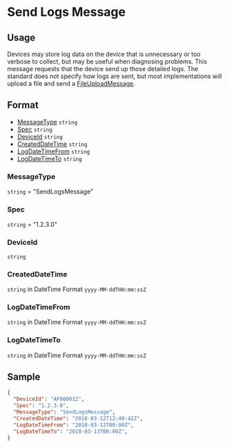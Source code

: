 # Send Logs Message

## Usage
Devices may store log data on the device that is unnecessary or too verbose to collect, but may be useful when diagnosing problems. This message requests that the device send up those detailed logs. The standard does not specify how logs are sent, but most implementations will upload a file and send a [FileUploadMessage](../01-DeviceToCloud/FileUploadMessage.md).

## Format

* [MessageType](#messagetype) ```string```
* [Spec](#spec) ```string```
* [DeviceId](#deviceid) ```string```
* [CreatedDateTime](#createddatetime) ```string```
* [LogDateTimeFrom](#logdatetimefrom) ```string```
* [LogDateTimeTo](#logdatetimefrom) ```string```


### MessageType
```string``` = "SendLogsMessage"

### Spec
```string``` = "1.2.3.0"

### DeviceId
```string``` 

### CreatedDateTime
```string``` in DateTime Format ```yyyy-MM-ddTHH:mm:ssZ```

### LogDateTimeFrom
```string``` in DateTime Format ```yyyy-MM-ddTHH:mm:ssZ```

### LogDateTimeTo
```string``` in DateTime Format ```yyyy-MM-ddTHH:mm:ssZ```

## Sample
```JSON
{
  "DeviceId": "AF000012",
  "Spec": "1.2.3.0",
  "MessageType": "SendLogsMessage",
  "CreatedDateTime": "2018-03-12T12:40:42Z",
  "LogDateTimeFrom": "2018-03-12T00:00Z",
  "LogDateTimeTo": "2018-03-13T00:00Z",
}

```